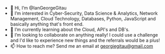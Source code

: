 - 👋 Hi, I’m @IanGeorgeGitau
- 👀 I’m interested in Cyber-Security, Data Science & Analytics, Network Management, Cloud Technology, Databases, Python, JavaScript and basically anything that's front end.
- 🌱 I’m currently learning about the Cloud, API's and DB's.
- 💞️ I’m looking to collaborate on anything really! I could use a challenge and I'd like to experience new things and the referrals would be a plus!
- 📫 How to reach me? Send me an email at georgiegitau@gmail.com

<!---
IanGeorgeGitau/IanGeorgeGitau is a ✨ special ✨ repository because its `README.md` (this file) appears on your GitHub profile.
You can click the Preview link to take a look at your changes.
--->
